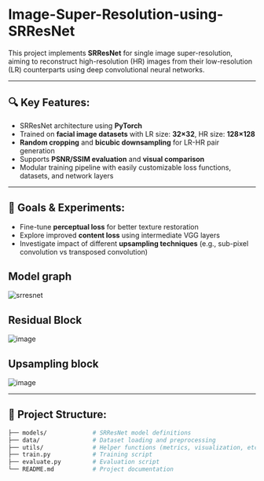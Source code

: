 # Image-Super-Resolution-using-SRResNet

This project implements **SRResNet** for single image super-resolution, aiming to reconstruct high-resolution (HR) images from their low-resolution (LR) counterparts using deep convolutional neural networks.

---

## 🔍 Key Features:

- SRResNet architecture using **PyTorch**
- Trained on **facial image datasets** with LR size: **32×32**, HR size: **128×128**
- **Random cropping** and **bicubic downsampling** for LR-HR pair generation
- Supports **PSNR/SSIM evaluation** and **visual comparison**
- Modular training pipeline with easily customizable loss functions, datasets, and network layers

---

## 🧪 Goals & Experiments:

- Fine-tune **perceptual loss** for better texture restoration
- Explore improved **content loss** using intermediate VGG layers
- Investigate impact of different **upsampling techniques** (e.g., sub-pixel convolution vs transposed convolution)

## Model graph
![srresnet](https://github.com/user-attachments/assets/1a46d42e-5ee8-4c30-8779-8435980e4cf6)

## Residual Block
![image](https://github.com/user-attachments/assets/2c388469-bea4-42f5-9112-10664006cb3b)

## Upsampling block
![image](https://github.com/user-attachments/assets/0b1529c6-6c99-4709-a9ae-d05bb7189d95)

---

## 📁 Project Structure:

```bash
├── models/             # SRResNet model definitions  
├── data/               # Dataset loading and preprocessing  
├── utils/              # Helper functions (metrics, visualization, etc.)  
├── train.py            # Training script  
├── evaluate.py         # Evaluation script  
└── README.md           # Project documentation
